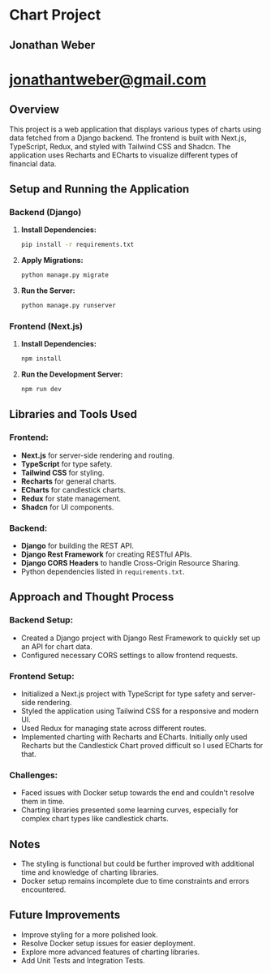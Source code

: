 # Chart Project

## Jonathan Weber

# jonathantweber@gmail.com

## Overview

This project is a web application that displays various types of charts using data fetched from a Django backend. The frontend is built with Next.js, TypeScript, Redux, and styled with Tailwind CSS and Shadcn. The application uses Recharts and ECharts to visualize different types of financial data.

## Setup and Running the Application

### Backend (Django)

1. **Install Dependencies:**

    ```bash
    pip install -r requirements.txt
    ```

2. **Apply Migrations:**

    ```bash
    python manage.py migrate
    ```

3. **Run the Server:**

    ```bash
    python manage.py runserver
    ```

### Frontend (Next.js)

1. **Install Dependencies:**

    ```bash
    npm install
    ```

2. **Run the Development Server:**

    ```bash
    npm run dev
    ```


## Libraries and Tools Used

### Frontend:

- **Next.js** for server-side rendering and routing.
- **TypeScript** for type safety.
- **Tailwind CSS** for styling.
- **Recharts** for general charts.
- **ECharts** for candlestick charts.
- **Redux** for state management.
- **Shadcn** for UI components.

### Backend:

- **Django** for building the REST API.
- **Django Rest Framework** for creating RESTful APIs.
- **Django CORS Headers** to handle Cross-Origin Resource Sharing.
- Python dependencies listed in `requirements.txt`.

## Approach and Thought Process

### Backend Setup:

- Created a Django project with Django Rest Framework to quickly set up an API for chart data.
- Configured necessary CORS settings to allow frontend requests.

### Frontend Setup:

- Initialized a Next.js project with TypeScript for type safety and server-side rendering.
- Styled the application using Tailwind CSS for a responsive and modern UI.
- Used Redux for managing state across different routes.
- Implemented charting with Recharts and ECharts. Initially only used Recharts but the Candlestick Chart proved difficult so I used ECharts for that.

### Challenges:

- Faced issues with Docker setup towards the end and couldn't resolve them in time.
- Charting libraries presented some learning curves, especially for complex chart types like candlestick charts.

## Notes

- The styling is functional but could be further improved with additional time and knowledge of charting libraries.
- Docker setup remains incomplete due to time constraints and errors encountered.

## Future Improvements

- Improve styling for a more polished look.
- Resolve Docker setup issues for easier deployment.
- Explore more advanced features of charting libraries.
- Add Unit Tests and Integration Tests.
